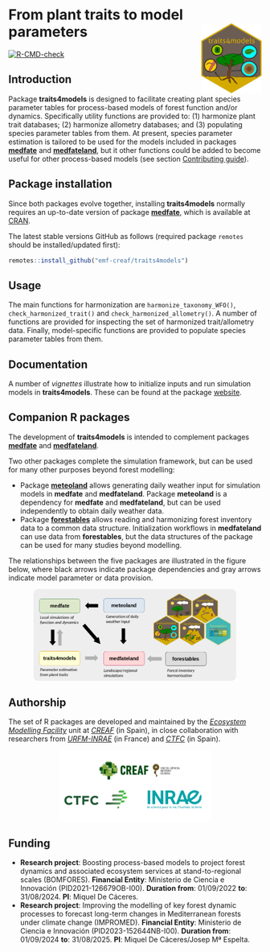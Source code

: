 
# From plant traits to model parameters <a href="https://emf-creaf.github.io/traits4models/"><img src="man/figures/logo.png" align="right" height="139" alt="traits4models website" /></a>

<!-- badges: start -->
[![R-CMD-check](https://github.com/emf-creaf/traits4models/actions/workflows/R-CMD-check.yaml/badge.svg)](https://github.com/emf-creaf/traits4models/actions/workflows/R-CMD-check.yaml)
<!-- badges: end -->

## Introduction

Package **traits4models** is designed to facilitate creating plant
species parameter tables for process-based models of forest function
and/or dynamics. Specifically utility functions are provided to: (1)
harmonize plant trait databases; (2) harmonize allometry databases; and
(3) populating species parameter tables from them. At present, species
parameter estimation is tailored to be used for the models included in
packages [**medfate**](https://emf-creaf.github.io/medfate) and
[**medfateland**](https://emf-creaf.github.io/medfateland), but it other
functions could be added to become useful for other process-based models
(see section [Contributing
guide](https://emf-creaf.github.io/traits4models/CONTRIBUTING.html)).

## Package installation

Since both packages evolve together, installing **traits4models**
normally requires an up-to-date version of package
[**medfate**](https://emf-creaf.github.io/medfate), which is available
at [CRAN](https://cran.r-project.org/package=medfate).

The latest stable versions GitHub as follows (required package `remotes`
should be installed/updated first):

``` r
remotes::install_github("emf-creaf/traits4models")
```

## Usage

The main functions for harmonization are `harmonize_taxonomy_WFO()`,
`check_harmonized_trait()` and `check_harmonized_allometry()`. A number
of functions are provided for inspecting the set of harmonized
trait/allometry data. Finally, model-specific functions are provided to
populate species parameter tables from them.

## Documentation

A number of *vignettes* illustrate how to initialize inputs and run
simulation models in **traits4models**. These can be found at the
package [website](https://emf-creaf.github.io/traits4models/).

## Companion R packages

The development of **traits4models** is intended to complement packages
[**medfate**](https://emf-creaf.github.io/medfate) and
[**medfateland**](https://emf-creaf.github.io/medfateland).

Two other packages complete the simulation framework, but can be used
for many other purposes beyond forest modelling:

- Package [**meteoland**](https://emf-creaf.github.io/meteoland) allows
  generating daily weather input for simulation models in **medfate**
  and **medfateland**. Package **meteoland** is a dependency for
  **medfate** and **medfateland**, but can be used independently to
  obtain daily weather data.
- Package [**forestables**](https://emf-creaf.github.io/forestables)
  allows reading and harmonizing forest inventory data to a common data
  structure. Initialization workflows in **medfateland** can use data
  from **forestables**, but the data structures of the package can be
  used for many studies beyond modelling.

The relationships between the five packages are illustrated in the
figure below, where black arrows indicate package dependencies and gray
arrows indicate model parameter or data provision.

<img src="man/figures/packages.png" width="80%" style="display: block; margin: auto;" />

## Authorship

The set of R packages are developed and maintained by the [*Ecosystem
Modelling Facility*](https://emf.creaf.cat) unit at
[*CREAF*](https://www.creaf.cat/) (in Spain), in close collaboration
with researchers from
[*URFM-INRAE*](https://www6.paca.inrae.fr/ecologie_des_forets_mediterraneennes/)
(in France) and [*CTFC*](https://www.ctfc.cat/) (in Spain).

<img src="man/figures/institution_logos.png" width="60%" style="display: block; margin: auto;" />

## Funding

- **Research project**: Boosting process-based models to project forest
  dynamics and associated ecosystem services at stand-to-regional scales
  (BOMFORES). **Financial Entity**: Ministerio de Ciencia e Innovación
  (PID2021-126679OB-I00). **Duration from**: 01/09/2022 **to**:
  31/08/2024. **PI**: Miquel De Cáceres.
- **Research project**: Improving the modelling of key forest dynamic
  processes to forecast long-term changes in Mediterranean forests under
  climate change (IMPROMED). **Financial Entity**: Ministerio de Ciencia
  e Innovación (PID2023-152644NB-I00). **Duration from**: 01/09/2024
  **to**: 31/08/2025. **PI**: Miquel De Cáceres/Josep Mª Espelta.

